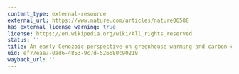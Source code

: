 ```yaml
---
content_type: external-resource
external_url: https://www.nature.com/articles/nature06588
has_external_license_warning: true
license: https://en.wikipedia.org/wiki/All_rights_reserved
status: ''
title: An early Cenozoic perspective on greenhouse warming and carbon-cycle dynamics
uid: ef77eaa7-0ad6-4853-9c7d-526680c90219
wayback_url: ''
---
```

